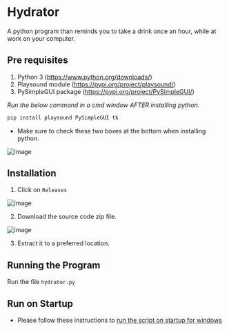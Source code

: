 # Hydrator
A python program than reminds you to take a drink once an hour, while at work on your computer.

## Pre requisites

1. Python 3 (https://www.python.org/downloads/)
2. Playsound module (https://pypi.org/project/playsound/)
3. PySimpleGUI package (https://pypi.org/project/PySimpleGUI/)


_Run the below command in a cmd window AFTER installing python._
```bash
pip install playsound PySimpleGUI tk
```

* Make sure to check these two boxes at the bottom when installing python.

![image](https://user-images.githubusercontent.com/81571678/185636515-8e2bff00-9898-42ef-ac3a-2fb7b6ae6e9e.png)


## Installation

1. Click on `Releases`

![image](https://user-images.githubusercontent.com/81571678/185656585-8ae496c2-fbb4-4b5e-bab9-84b109d20606.png)

2. Download the source code zip file.

![image](https://user-images.githubusercontent.com/81571678/185648909-eabd88e3-1e03-4fac-91af-a9914b300961.png)

3. Extract it to a preferred location.


## Running the Program
Run the file `hydrator.py`

## Run on Startup
* Please follow these instructions to [run the script on startup for windows](https://gist.github.com/thebkaviya/dbe19095c3e841bc4e978ec1ccd6aed9)
